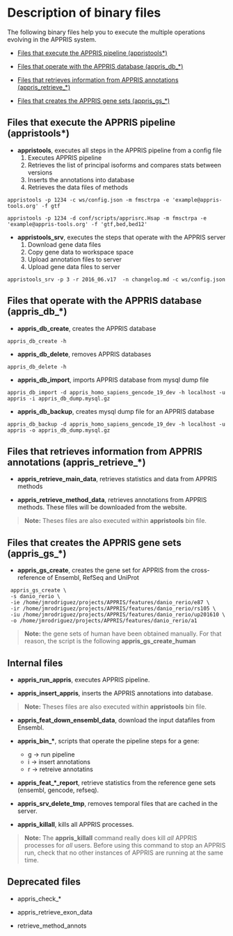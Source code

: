 Description of binary files
===========================

The following binary files help you to execute the multiple operations evolving in the APPRIS system.

 * [Files that execute the APPRIS pipeline (appristools*)](#files-that-execute-the-appris-pipeline-appristools-)

 * [Files that operate with the APPRIS database (appris\_db\_*)](#files-that-operate-with-the-appris-database-appris-_db-_-)

 * [Files that retrieves information from APPRIS annotations (appris\_retrieve\_*)](#files-that-retrieves-information-from-appris-annotations-appris-_retrieve-_-)

 * [Files that creates the APPRIS gene sets (appris\_gs\_*)](#files-that-creates-the-appris-gene-sets-appris-_gs-_-)



Files that execute the APPRIS pipeline (appristools*)
-----------------------------------------------------

* __appristools__, executes all steps in the APPRIS pipeline from a config file
    1. Executes APPRIS pipeline
    2. Retrieves the list of principal isoforms and compares stats between versions
    3. Inserts the annotations into database
    4. Retrieves the data files of methods

```
appristools -p 1234 -c ws/config.json -m fmsctrpa -e 'example@appris-tools.org' -f gtf

appristools -p 1234 -d conf/scripts/apprisrc.Hsap -m fmsctrpa -e 'example@appris-tools.org' -f 'gtf,bed,bed12'

```

* __appristools_srv__, executes the steps that operate with the APPRIS server
    1. Download gene data files
	2. Copy gene data to workspace space
	3. Upload annotation files to server
	4. Upload gene data files to server

```
appristools_srv -p 3 -r 2016_06.v17  -n changelog.md -c ws/config.json
```


Files that operate with the APPRIS database (appris\_db\_*)
-----------------------------------------------------------

* __appris_db_create__, creates the APPRIS database

```
appris_db_create -h
```

* __appris_db_delete__, removes APPRIS databases

```
appris_db_delete -h
```

* __appris_db_import__, imports APPRIS database from mysql dump file

```
appris_db_import -d appris_homo_sapiens_gencode_19_dev -h localhost -u appris -i appris_db_dump.mysql.gz
```

* __appris_db_backup__, creates mysql dump file for an APPRIS database

```
appris_db_backup -d appris_homo_sapiens_gencode_19_dev -h localhost -u appris -o appris_db_dump.mysql.gz
```


Files that retrieves information from APPRIS annotations (appris\_retrieve\_*)
------------------------------------------------------------------------------

* __appris_retrieve_main_data__, retrieves statistics and data from APPRIS methods

* __appris_retrieve_method_data__, retrieves annotations from APPRIS methods. These files will be downloaded from the
 website.

> __Note:__ Theses files are also executed within __appristools__ bin file.




Files that creates the APPRIS gene sets (appris\_gs\_*)
-------------------------------------------------------

* __appris_gs_create__, creates the gene set for APPRIS from the cross-reference of Ensembl, RefSeq and UniProt
```
 appris_gs_create \
 -s danio_rerio \
 -ie /home/jmrodriguez/projects/APPRIS/features/danio_rerio/e87 \
 -ir /home/jmrodriguez/projects/APPRIS/features/danio_rerio/rs105 \
 -iu /home/jmrodriguez/projects/APPRIS/features/danio_rerio/up201610 \
 -o /home/jmrodriguez/projects/APPRIS/features/danio_rerio/a1
 ```
> __Note:__ the gene sets of human have been obtained manually. For that reason, the script is the following __appris_gs_create_human__




Internal files
--------------

* __appris_run_appris__, executes APPRIS pipeline.

* __appris_insert_appris__, inserts the APPRIS annotations into database.

> __Note:__ Theses files are also executed within __appristools__ bin file.

* __appris_feat_down_ensembl_data__, download the input datafiles from Ensembl.

* __appris\_bin\_*__, scripts that operate the pipeline steps for a gene:
    - g -> run pipeline
    - i -> insert annotations
    - r -> retreive annotatins

* __appris\_feat\_*\_report__, retrieve statistics from the reference gene sets (ensembl, gencode, refseq).

* __appris_srv_delete_tmp__, removes temporal files that are cached in the server.

* __appris_killall__, kills all APPRIS processes.

> __Note:__ The __appris_killall__ command really does kill _all_ APPRIS processes for _all_ users.
>           Before using this command to stop an APPRIS run, check that no other instances of
>           APPRIS are running at the same time.


Deprecated files
----------------

* appris\_check\_*

* appris_retrieve_exon_data

* retrieve_method_annots




